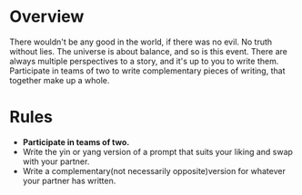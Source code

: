 <!-- TITLE: Yin Yang -->
<!-- SUBTITLE: View a situation in contrasting, yet complementary, perspectives, and weave a plot worth the prize. -->

# Overview
There wouldn't be any good in the world, if there was no evil. No truth without lies. The universe is about balance, and so is this event. 
There are always multiple perspectives to a story, and it's up to you to write them. 
Participate in teams of two to write complementary pieces of writing, that together make up a whole.

# Rules 
- **Participate in teams of two.**
- Write the yin or yang version of a prompt that suits your liking and swap with your partner.
- Write a complementary(not necessarily opposite)version for whatever your partner has written.